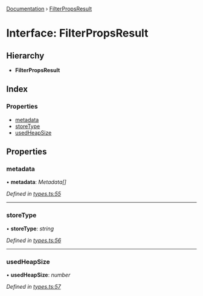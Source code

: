 [Documentation](../README.md) › [FilterPropsResult](filterpropsresult.md)

# Interface: FilterPropsResult

## Hierarchy

* **FilterPropsResult**

## Index

### Properties

* [metadata](filterpropsresult.md#metadata)
* [storeType](filterpropsresult.md#storetype)
* [usedHeapSize](filterpropsresult.md#usedheapsize)

## Properties

###  metadata

• **metadata**: *Metadata[]*

*Defined in [types.ts:55](https://github.com/badbatch/cachemap/blob/8c9b61b/packages/core-worker/src/types.ts#L55)*

___

###  storeType

• **storeType**: *string*

*Defined in [types.ts:56](https://github.com/badbatch/cachemap/blob/8c9b61b/packages/core-worker/src/types.ts#L56)*

___

###  usedHeapSize

• **usedHeapSize**: *number*

*Defined in [types.ts:57](https://github.com/badbatch/cachemap/blob/8c9b61b/packages/core-worker/src/types.ts#L57)*
